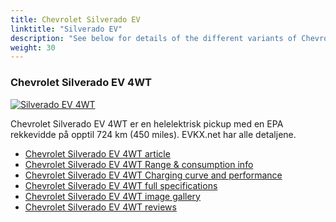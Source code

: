 ```yaml
---
title: Chevrolet Silverado EV
linktitle: "Silverado EV"
description: "See below for details of the different variants of Chevrolet Silverado EV"
weight: 30
---
```

### Chevrolet Silverado EV 4WT

<a href="silverado_ev_4wt/"><img src="https://media.evkx.net/multimedia/models/chevrolet/silverado_ev/silverado_ev_4wt/main_1_st.jpg" class="img-fluid" alt="Silverado EV 4WT" ></a>

Chevrolet Silverado EV 4WT er en helelektrisk pickup med en EPA rekkevidde på opptil 724 km (450 miles). EVKX.net har alle detaljene. 

- [Chevrolet Silverado EV 4WT article](silverado_ev_4wt/)
- [Chevrolet Silverado EV 4WT Range & consumption info](silverado_ev_4wt/rangeandconsumption)
- [Chevrolet Silverado EV 4WT Charging curve and performance](silverado_ev_4wt/chargingcurve)
- [Chevrolet Silverado EV 4WT full specifications](silverado_ev_4wt/specifications)
- [Chevrolet Silverado EV 4WT image gallery](silverado_ev_4wt/gallery)
- [Chevrolet Silverado EV 4WT reviews](silverado_ev_4wt/reviews)

